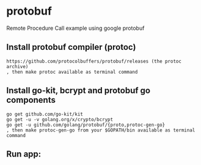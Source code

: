 # protobuf
Remote Procedure Call example using google protobuf

## Install protobuf compiler (protoc)
    https://github.com/protocolbuffers/protobuf/releases (the protoc archive)
    , then make protoc available as terminal command

## Install go-kit, bcrypt and protobuf go components
    go get github.com/go-kit/kit
    go get -u -v golang.org/x/crypto/bcrypt
    go get -u github.com/golang/protobuf/{proto,protoc-gen-go}
    , then make protoc-gen-go from your $GOPATH/bin available as terminal command
    
## Run app:


